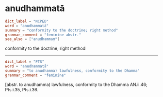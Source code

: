 # anudhammatā

``` toml
dict_label = "NCPED"
word = "anudhammatā"
summary = "conformity to the doctrine; right method"
grammar_comment = "feminine abstr."
see_also = ["anudhammaṃ"]
```

conformity to the doctrine; right method

--------------------

``` toml
dict_label = "PTS"
word = "anudhammatā"
summary = "to anudhamma) lawfulness, conformity to the Dhamma"
grammar_comment = "feminine"
```

[abstr. to anudhamma) lawfulness, conformity to the Dhamma AN.ii.46; Pts.i.35, Pts.i.36.

